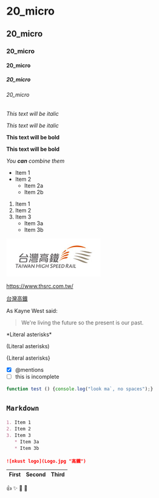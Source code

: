 # 20_micro
## 20_micro
### 20_micro
#### 20_micro
##### 20_micro
###### 20_micro

*This text will be italic*

_This text will be italic_

**This text will be bold**

__This text will be bold__

*You **can** combine them*

* Item 1
* Item 2
  * Item 2a
  * Item 2b
  
1. Item 1
2. Item 2
3. Item 3
   * Item 3a
   * Item 3b
   
![nkust logo](Logo.jpg "高鐵")

<https://www.thsrc.com.tw/>

[台灣高鐵](https://www.thsrc.com.tw/)

As Kayne West said:

> We're living the future so
> the present is our past.

\*Literal asterisks\*

\(Literal asterisks\)

\{Literal asterisks\}

- [X] @mentions
- [ ] this is incomplete

```javascript
function test () {console.log("look ma`, no spaces");}
```

## `Markdown`
```markdown
1. Item 1
2. Item 2
3. Item 3
   * Item 3a
   * Item 3b
   
![nkust logo](Logo.jpg "高鐵")
```

|First|Second|Third|
|:----|:------:|------:|

:+1: :sparkles: :camel: :tada:
